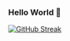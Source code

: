 ### Hello World 👋

[![GitHub Streak](https://streak-stats.demolab.com/?user=KaonashiLF)](https://git.io/streak-stats)

<!--
**KaonashiLF/KaonashiLF** is a ✨ _special_ ✨ repository because its `README.md` (this file) appears on your GitHub profile.



Here are some ideas to get you started:

- 🔭 I’m currently working on ...
- 🌱 I’m currently learning ...
- 👯 I’m looking to collaborate on ...
- 🤔 I’m looking for help with ...
- 💬 Ask me about ...
- 📫 How to reach me: ...
- 😄 Pronouns: ...
- ⚡ Fun fact: ...
-->
